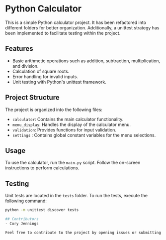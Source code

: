 # Python Calculator

This is a simple Python calculator project. It has been refactored into different folders for better organization. Additionally, a unittest strategy has been implemented to facilitate testing within the project.

## Features

- Basic arithmetic operations such as addition, subtraction, multiplication, and division.
- Calculation of square roots.
- Error handling for invalid inputs.
- Unit testing with Python's unittest framework.

## Project Structure

The project is organized into the following files:

- `calculator`: Contains the main calculator functionality.
- `menu_display`: Handles the display of the calculator menu.
- `validation`: Provides functions for input validation.
- `settings` : Contains global constant variables for the menu selections.

## Usage

To use the calculator, run the `main.py` script. Follow the on-screen instructions to perform calculations.

## Testing

Unit tests are located in the `tests` folder. To run the tests, execute the following command:

```bash
python -m unittest discover tests

## Contributors
- Cory Jennings

Feel free to contribute to the project by opening issues or submitting pull requests.
```
